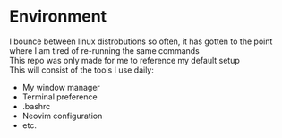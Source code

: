 # Environment
I bounce between linux distrobutions so often, it has gotten to the point where I am tired of re-running the same commands<br>
This repo was only made for me to reference my default setup<br>
This will consist of the tools I use daily:
- My window manager
- Terminal preference
- .bashrc
- Neovim configuration
- etc.

